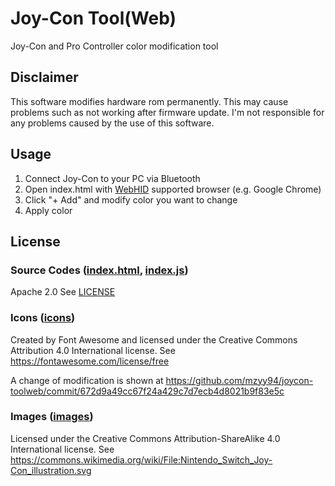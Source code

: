 # Joy-Con Tool(Web)

Joy-Con and Pro Controller color modification tool

## Disclaimer

This software modifies hardware rom permanently. This may cause problems such as not working after firmware update. I'm not responsible for any problems caused by the use of this software.

## Usage

1. Connect Joy-Con to your PC via Bluetooth
2. Open index.html with [WebHID](https://wicg.github.io/webhid/index.html) supported browser (e.g. Google Chrome)
3. Click "+ Add" and modify color you want to change
4. Apply color

## License

### Source Codes ([index.html](index.html), [index.js](index.js))

Apache 2.0
See [LICENSE](LICENSE)

### Icons ([icons](icons))

Created by Font Awesome and licensed under the Creative Commons Attribution 4.0 International license.
See https://fontawesome.com/license/free

A change of modification is shown at https://github.com/mzyy94/joycon-toolweb/commit/672d9a49cc67f24a429c7d7ecb4d8021b9f83e5c

### Images ([images](images))

Licensed under the Creative Commons Attribution-ShareAlike 4.0 International license.
See https://commons.wikimedia.org/wiki/File:Nintendo_Switch_Joy-Con_illustration.svg
